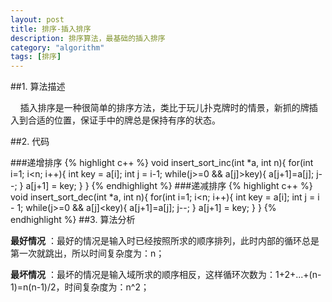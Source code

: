```yaml
---
layout: post
title: 排序-插入排序
description: 排序算法，最基础的插入排序
category: "algorithm"
tags: [排序]
---
```


##1. 算法描述

&nbsp;&nbsp;&nbsp;&nbsp;插入排序是一种很简单的排序方法，类比于玩儿扑克牌时的情景，新抓的牌插入到合适的位置，保证手中的牌总是保持有序的状态。

##2. 代码

###递增排序
{% highlight c++ %}
void insert_sort_inc(int *a, int n){
	for(int i=1; i<n; i++){
		int key = a[i];
		int j = i-1;
		while(j>=0 && a[j]>key){
			a[j+1]=a[j];
			j--;
		}
		a[j+1] = key;
	}
}
{% endhighlight %}
###递减排序
{% highlight c++ %}
void insert_sort_dec(int *a, int n){
    for(int i=1; i<n; i++){
    	int key = a[i];
    	int j = i - 1;
   		while(j>=0 && a[j]<key){
    		a[j+1]=a[j];
    		j--;
    	}
    	a[j+1] = key;
	}
}
 {% endhighlight %}
##3. 算法分析

**最好情况** ：最好的情况是输入时已经按照所求的顺序排列，此时内部的循环总是第一次就跳出，所以时间复杂度为：n；

**最坏情况** ：最坏的情况是输入域所求的顺序相反，这样循环次数为：1+2+...+(n-1)=n(n-1)/2，时间复杂度为：n^2；
